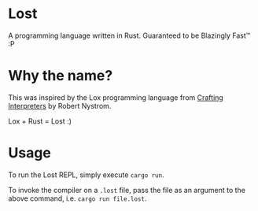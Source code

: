 # Lost

A programming language written in Rust. Guaranteed to be Blazingly Fast™ :P

# Why the name?

This was inspired by the Lox programming language from [Crafting Interpreters](https://craftinginterpreters.com) by Robert Nystrom.

Lox + Rust = Lost :)

# Usage

To run the Lost REPL, simply execute `cargo run`.

To invoke the compiler on a `.lost` file, pass the file as an argument to the above command, i.e. `cargo run file.lost`.
